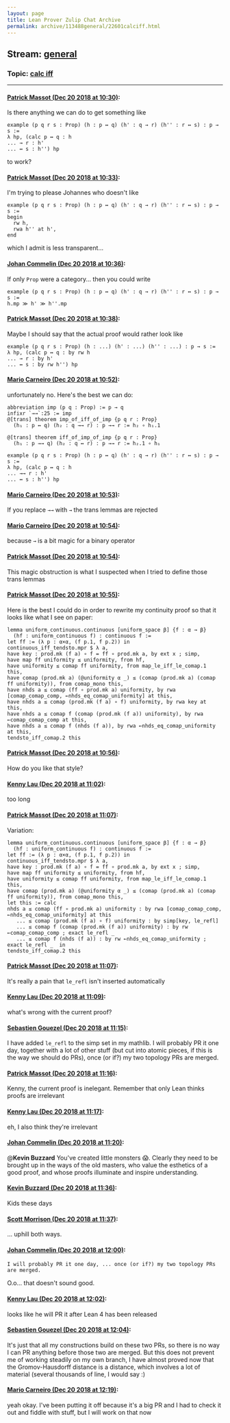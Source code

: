 ```yaml
---
layout: page
title: Lean Prover Zulip Chat Archive 
permalink: archive/113488general/22601calciff.html
---
```


## Stream: [general](index.html)
### Topic: [calc iff](22601calciff.html)

---

#### [Patrick Massot (Dec 20 2018 at 10:30)](https://leanprover.zulipchat.com/#narrow/stream/113488-general/topic/calc%20iff/near/152244122):
Is there anything we can do to get something like
```lean
example (p q r s : Prop) (h : p ↔ q) (h' : q → r) (h'' : r ↔ s) : p → s :=
λ hp, (calc p ↔ q : h
... → r : h'
... ↔ s : h'') hp
```
to work?

#### [Patrick Massot (Dec 20 2018 at 10:33)](https://leanprover.zulipchat.com/#narrow/stream/113488-general/topic/calc%20iff/near/152244233):
I'm trying to please Johannes who doesn't like
```lean
example (p q r s : Prop) (h : p ↔ q) (h' : q → r) (h'' : r ↔ s) : p → s :=
begin
  rw h,
  rwa h'' at h',
end
```
which I admit is less transparent...

#### [Johan Commelin (Dec 20 2018 at 10:36)](https://leanprover.zulipchat.com/#narrow/stream/113488-general/topic/calc%20iff/near/152244390):
If only `Prop` were a category... then you could write
```lean
example (p q r s : Prop) (h : p ↔ q) (h' : q → r) (h'' : r ↔ s) : p → s :=
h.mp ≫ h' ≫ h''.mp
```

#### [Patrick Massot (Dec 20 2018 at 10:38)](https://leanprover.zulipchat.com/#narrow/stream/113488-general/topic/calc%20iff/near/152244479):
Maybe I should say that the actual proof would rather look like
```lean
example (p q r s : Prop) (h : ...) (h' : ...) (h'' : ...) : p → s :=
λ hp, (calc p ↔ q : by rw h
... → r : by h'
... ↔ s : by rw h'') hp
```

#### [Mario Carneiro (Dec 20 2018 at 10:52)](https://leanprover.zulipchat.com/#narrow/stream/113488-general/topic/calc%20iff/near/152245121):
unfortunately no. Here's the best we can do:
```lean
abbreviation imp (p q : Prop) := p → q
infixr `→→`:25 := imp
@[trans] theorem imp_of_iff_of_imp {p q r : Prop}
  (h₁ : p ↔ q) (h₂ : q →→ r) : p →→ r := h₂ ∘ h₁.1

@[trans] theorem iff_of_imp_of_imp {p q r : Prop}
  (h₁ : p →→ q) (h₂ : q ↔ r) : p →→ r := h₂.1 ∘ h₁

example (p q r s : Prop) (h : p ↔ q) (h' : q → r) (h'' : r ↔ s) : p → s :=
λ hp, (calc p ↔ q : h
... →→ r : h'
... ↔ s : h'') hp
```

#### [Mario Carneiro (Dec 20 2018 at 10:53)](https://leanprover.zulipchat.com/#narrow/stream/113488-general/topic/calc%20iff/near/152245150):
If you replace `→→` with `→` the trans lemmas are rejected

#### [Mario Carneiro (Dec 20 2018 at 10:54)](https://leanprover.zulipchat.com/#narrow/stream/113488-general/topic/calc%20iff/near/152245167):
because `→` is a bit magic for a binary operator

#### [Patrick Massot (Dec 20 2018 at 10:54)](https://leanprover.zulipchat.com/#narrow/stream/113488-general/topic/calc%20iff/near/152245218):
This magic obstruction is what I suspected when I tried to define those trans lemmas

#### [Patrick Massot (Dec 20 2018 at 10:55)](https://leanprover.zulipchat.com/#narrow/stream/113488-general/topic/calc%20iff/near/152245238):
Here is the best I could do in order to rewrite my continuity proof so that it looks like what I see on paper:
```lean
lemma uniform_continuous.continuous [uniform_space β] {f : α → β}
  (hf : uniform_continuous f) : continuous f :=
let ff := (λ p : α×α, (f p.1, f p.2)) in
continuous_iff_tendsto.mpr $ λ a,
have key : prod.mk (f a) ∘ f = ff ∘ prod.mk a, by ext x ; simp,
have map ff uniformity ≤ uniformity, from hf,
have uniformity ≤ comap ff uniformity, from map_le_iff_le_comap.1 this,
have comap (prod.mk a) (@uniformity α _) ≤ (comap (prod.mk a) (comap ff uniformity)), from comap_mono this,
have nhds a ≤ comap (ff ∘ prod.mk a) uniformity, by rwa [comap_comap_comp, ←nhds_eq_comap_uniformity] at this,
have nhds a ≤ comap (prod.mk (f a) ∘ f) uniformity, by rwa key at this,
have nhds a ≤ comap f (comap (prod.mk (f a)) uniformity), by rwa ←comap_comap_comp at this,
have nhds a ≤ comap f (nhds (f a)), by rwa ←nhds_eq_comap_uniformity at this,
tendsto_iff_comap.2 this
```

#### [Patrick Massot (Dec 20 2018 at 10:56)](https://leanprover.zulipchat.com/#narrow/stream/113488-general/topic/calc%20iff/near/152245338):
How do you like that style?

#### [Kenny Lau (Dec 20 2018 at 11:02)](https://leanprover.zulipchat.com/#narrow/stream/113488-general/topic/calc%20iff/near/152245645):
too long

#### [Patrick Massot (Dec 20 2018 at 11:07)](https://leanprover.zulipchat.com/#narrow/stream/113488-general/topic/calc%20iff/near/152245876):
Variation:
```lean
lemma uniform_continuous.continuous [uniform_space β] {f : α → β}
  (hf : uniform_continuous f) : continuous f :=
let ff := (λ p : α×α, (f p.1, f p.2)) in
continuous_iff_tendsto.mpr $ λ a,
have key : prod.mk (f a) ∘ f = ff ∘ prod.mk a, by ext x ; simp,
have map ff uniformity ≤ uniformity, from hf,
have uniformity ≤ comap ff uniformity, from map_le_iff_le_comap.1 this,
have comap (prod.mk a) (@uniformity α _) ≤ (comap (prod.mk a) (comap ff uniformity)), from comap_mono this,
let this := calc
nhds a ≤ comap (ff ∘ prod.mk a) uniformity : by rwa [comap_comap_comp, ←nhds_eq_comap_uniformity] at this
   ... ≤ comap (prod.mk (f a) ∘ f) uniformity : by simp[key, le_refl]
   ... ≤ comap f (comap (prod.mk (f a)) uniformity) : by rw ←comap_comap_comp ; exact le_refl _
   ... ≤ comap f (nhds (f a)) : by rw ←nhds_eq_comap_uniformity ; exact le_refl _  in
tendsto_iff_comap.2 this
```

#### [Patrick Massot (Dec 20 2018 at 11:07)](https://leanprover.zulipchat.com/#narrow/stream/113488-general/topic/calc%20iff/near/152245892):
It's really a pain that `le_refl` isn't inserted automatically

#### [Kenny Lau (Dec 20 2018 at 11:09)](https://leanprover.zulipchat.com/#narrow/stream/113488-general/topic/calc%20iff/near/152245999):
what's wrong with the current proof?

#### [Sebastien Gouezel (Dec 20 2018 at 11:15)](https://leanprover.zulipchat.com/#narrow/stream/113488-general/topic/calc%20iff/near/152246297):
I have added `le_refl` to the simp set in my mathlib. I will probably PR it one day, together with a lot of other stuff (but cut into atomic pieces, if this is the way we should do PRs), once (or if?) my two topology PRs are merged.

#### [Patrick Massot (Dec 20 2018 at 11:16)](https://leanprover.zulipchat.com/#narrow/stream/113488-general/topic/calc%20iff/near/152246363):
Kenny, the current proof is inelegant. Remember that only Lean thinks proofs are irrelevant

#### [Kenny Lau (Dec 20 2018 at 11:17)](https://leanprover.zulipchat.com/#narrow/stream/113488-general/topic/calc%20iff/near/152246384):
eh, I also think they're irrelevant

#### [Johan Commelin (Dec 20 2018 at 11:20)](https://leanprover.zulipchat.com/#narrow/stream/113488-general/topic/calc%20iff/near/152246517):
@**Kevin Buzzard** You've created little monsters :scream:. Clearly they need to be brought up in the ways of the old masters, who value the esthetics of a good proof, and whose proofs illuminate and inspire understanding.

#### [Kevin Buzzard (Dec 20 2018 at 11:36)](https://leanprover.zulipchat.com/#narrow/stream/113488-general/topic/calc%20iff/near/152247283):
Kids these days

#### [Scott Morrison (Dec 20 2018 at 11:37)](https://leanprover.zulipchat.com/#narrow/stream/113488-general/topic/calc%20iff/near/152247312):
... uphill both ways.

#### [Johan Commelin (Dec 20 2018 at 12:00)](https://leanprover.zulipchat.com/#narrow/stream/113488-general/topic/calc%20iff/near/152248786):
```quote
I will probably PR it one day, ... once (or if?) my two topology PRs are merged.
```
 O.o... that doesn't sound good.

#### [Kenny Lau (Dec 20 2018 at 12:02)](https://leanprover.zulipchat.com/#narrow/stream/113488-general/topic/calc%20iff/near/152248926):
looks like he will PR it after Lean 4 has been released

#### [Sebastien Gouezel (Dec 20 2018 at 12:04)](https://leanprover.zulipchat.com/#narrow/stream/113488-general/topic/calc%20iff/near/152249007):
It's just that all my constructions build on these two PRs, so there is no way I can PR anything before those two are merged. But this does not prevent me of working steadily on my own branch, I have almost proved now that the Gromov-Hausdorff distance is a distance, which involves a lot of material (several thousands of line, I would say :)

#### [Mario Carneiro (Dec 20 2018 at 12:19)](https://leanprover.zulipchat.com/#narrow/stream/113488-general/topic/calc%20iff/near/152249801):
yeah okay. I've been putting it off because it's a big PR and I had to check it out and fiddle with stuff, but I will work on that now

